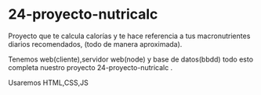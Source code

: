 # 24-proyecto-nutricalc
Proyecto que te calcula calorías y te hace referencia a tus macronutrientes diarios recomendados, (todo de manera aproximada).

Tenemos web(cliente),servidor web(node) y base de datos(bbdd) todo esto completa nuestro proyecto 24-proyecto-nutricalc .
 
 Usaremos  HTML,CSS,JS 